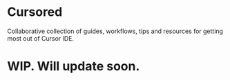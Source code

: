 # Cursored

Collaborative collection of guides, workflows, tips and resources for getting most out of Cursor IDE.

# WIP. Will update soon.
